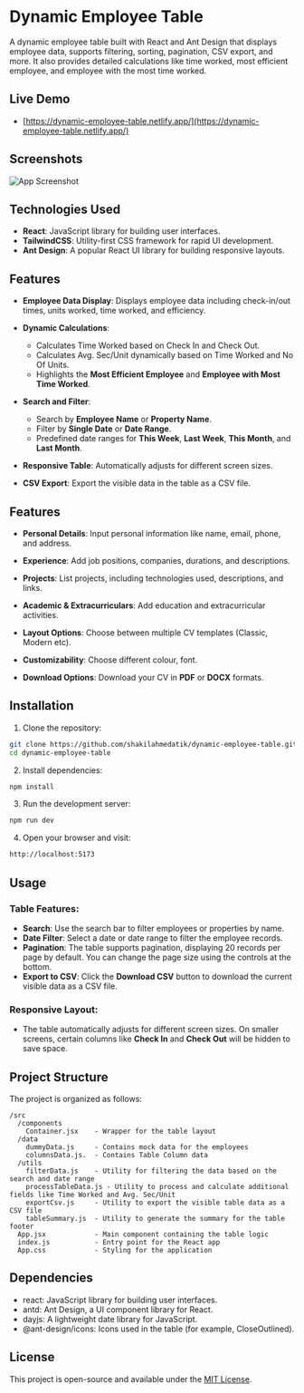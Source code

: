 # Dynamic Employee Table

A dynamic employee table built with React and Ant Design that displays employee data, supports filtering, sorting, pagination, CSV export, and more. It also provides detailed calculations like time worked, most efficient employee, and employee with the most time worked.

## Live Demo

- [https://dynamic-employee-table.netlify.app/](https://dynamic-employee-table.netlify.app/)

## Screenshots

![App Screenshot](https://i.ibb.co.com/fYSWzYJP/dynamic-table-mocup.webp)

## **Technologies Used**

- **React**: JavaScript library for building user interfaces.
- **TailwindCSS**: Utility-first CSS framework for rapid UI development.
- **Ant Design**: A popular React UI library for building responsive layouts.

## **Features**

- **Employee Data Display**: Displays employee data including check-in/out times, units worked, time worked, and efficiency.
- **Dynamic Calculations**:

  - Calculates Time Worked based on Check In and Check Out.
  - Calculates Avg. Sec/Unit dynamically based on Time Worked and No Of Units.
  - Highlights the **Most Efficient Employee** and **Employee with Most Time Worked**.

- **Search and Filter**:

  - Search by **Employee Name** or **Property Name**.
  - Filter by **Single Date** or **Date Range**.
  - Predefined date ranges for **This Week**, **Last Week**, **This Month**, and **Last Month**.

- **Responsive Table**: Automatically adjusts for different screen sizes.
- **CSV Export**: Export the visible data in the table as a CSV file.

## **Features**

- **Personal Details**: Input personal information like name, email, phone, and address.
- **Experience**: Add job positions, companies, durations, and descriptions.
- **Projects**: List projects, including technologies used, descriptions, and links.
- **Academic & Extracurriculars**: Add education and extracurricular activities.

- **Layout Options**: Choose between multiple CV templates (Classic, Modern etc).

- **Customizability**: Choose different colour, font.

- **Download Options**: Download your CV in **PDF** or **DOCX** formats.

## Installation

1. Clone the repository:

```bash
git clone https://github.com/shakilahmedatik/dynamic-employee-table.git
cd dynamic-employee-table
```

2. Install dependencies:

```bash
npm install
```

3. Run the development server:

```bash
npm run dev
```

4. Open your browser and visit:

```bash
http://localhost:5173
```

## **Usage**

### **Table Features:**

- **Search**: Use the search bar to filter employees or properties by name.
- **Date Filter**: Select a date or date range to filter the employee records.
- **Pagination**: The table supports pagination, displaying 20 records per page by default. You can change the page size using the controls at the bottom.
- **Export to CSV**: Click the **Download CSV** button to download the current visible data as a CSV file.

### **Responsive Layout:**

- The table automatically adjusts for different screen sizes. On smaller screens, certain columns like **Check In** and **Check Out** will be hidden to save space.

## **Project Structure**

The project is organized as follows:

    /src
      /components
        Container.jsx    - Wrapper for the table layout
      /data
        dummyData.js     - Contains mock data for the employees
        columnsData.js.  - Contains Table Column data
      /utils
        filterData.js    - Utility for filtering the data based on the search and date range
        processTableData.js - Utility to process and calculate additional fields like Time Worked and Avg. Sec/Unit
        exportCsv.js     - Utility to export the visible table data as a CSV file
        tableSummary.js  - Utility to generate the summary for the table footer
      App.jsx            - Main component containing the table logic
      index.js           - Entry point for the React app
      App.css            - Styling for the application

## **Dependencies**

- react: JavaScript library for building user interfaces.
- antd: Ant Design, a UI component library for React.
- dayjs: A lightweight date library for JavaScript.
- @ant-design/icons: Icons used in the table (for example, CloseOutlined).

## **License**

This project is open-source and available under the [MIT License](LICENSE).
